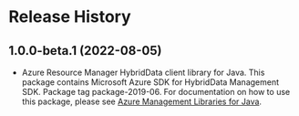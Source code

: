 # Release History

## 1.0.0-beta.1 (2022-08-05)

- Azure Resource Manager HybridData client library for Java. This package contains Microsoft Azure SDK for HybridData Management SDK.  Package tag package-2019-06. For documentation on how to use this package, please see [Azure Management Libraries for Java](https://aka.ms/azsdk/java/mgmt).

